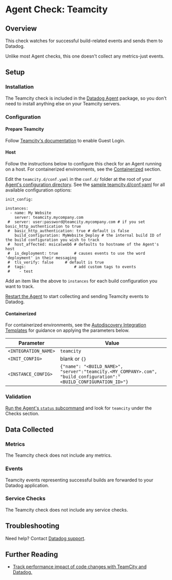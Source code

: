 # Agent Check: Teamcity

## Overview

This check watches for successful build-related events and sends them to Datadog.

Unlike most Agent checks, this one doesn't collect any metrics-just events.

## Setup
### Installation

The Teamcity check is included in the [Datadog Agent][2] package, so you don't need to install anything else on your Teamcity servers.

### Configuration
#### Prepare Teamcity

Follow [Teamcity's documentation][3] to enable Guest Login.

#### Host

Follow the instructions below to configure this check for an Agent running on a host. For containerized environments, see the [Containerized](#containerized) section.

Edit the `teamcity.d/conf.yaml` in the `conf.d/` folder at the root of your [Agent's configuration directory][4]. See the [sample teamcity.d/conf.yaml][5] for all available configuration options:

```
init_config:

instances:
  - name: My Website
    server: teamcity.mycompany.com
 #  server: user:password@teamcity.mycompany.com # if you set basic_http_authentication to true
 #  basic_http_authentication: true # default is false
    build_configuration: MyWebsite_Deploy # the internal build ID of the build configuration you wish to track
 #  host_affected: msicalweb6 # defaults to hostname of the Agent's host
 #  is_deployment: true       # causes events to use the word 'deployment' in their messaging
 #  tls_verify: false     # default is true
 #  tags:                     # add custom tags to events
 #    - test
```

Add an item like the above to `instances` for each build configuration you want to track.

[Restart the Agent][6] to start collecting and sending Teamcity events to Datadog.

#### Containerized
For containerized environments, see the [Autodiscovery Integration Templates][1] for guidance on applying the parameters below.

| Parameter            | Value                                                                                                                                         |
|----------------------|-----------------------------------------------------------------------------------------------------------------------------------------------|
| `<INTEGRATION_NAME>` | `teamcity`                                                                                                                                    |
| `<INIT_CONFIG>`      | blank or `{}`                                                                                                                                 |
| `<INSTANCE_CONFIG>`  | `{"name": "<BUILD_NAME>", "server":"teamcity.<MY_COMPANY>.com", "build_configuration":"<BUILD_CONFIGURATION_ID>"}` |

### Validation

[Run the Agent's `status` subcommand][7] and look for `teamcity` under the Checks section.

## Data Collected
### Metrics
The Teamcity check does not include any metrics.

### Events
Teamcity events representing successful builds are forwarded to your Datadog application.

### Service Checks
The Teamcity check does not include any service checks.

## Troubleshooting
Need help? Contact [Datadog support][8].

## Further Reading

* [Track performance impact of code changes with TeamCity and Datadog.][9]


[1]: https://docs.datadoghq.com/agent/autodiscovery/integrations
[2]: https://app.datadoghq.com/account/settings#agent
[3]: https://confluence.jetbrains.com/display/TCD9/Enabling+Guest+Login
[4]: https://docs.datadoghq.com/agent/guide/agent-configuration-files/?tab=agentv6#agent-configuration-directory
[5]: https://github.com/DataDog/integrations-core/blob/master/teamcity/datadog_checks/teamcity/data/conf.yaml.example
[6]: https://docs.datadoghq.com/agent/guide/agent-commands/?tab=agentv6#start-stop-and-restart-the-agent
[7]: https://docs.datadoghq.com/agent/guide/agent-commands/?tab=agentv6#agent-status-and-information
[8]: https://docs.datadoghq.com/help
[9]: https://www.datadoghq.com/blog/track-performance-impact-of-code-changes-with-teamcity-and-datadog
